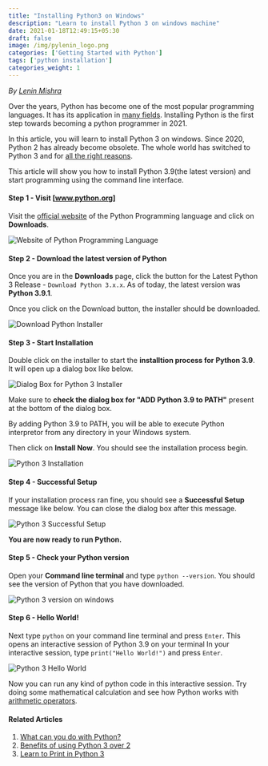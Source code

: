```yaml
---
title: "Installing Python3 on Windows"
description: "Learn to install Python 3 on windows machine"
date: 2021-01-18T12:49:15+05:30
draft: false
image: /img/pylenin_logo.png
categories: ['Getting Started with Python']
tags: ['python installation']
categories_weight: 1
---
```

<div class="sharethis-inline-follow-buttons"></div>

*By [Lenin Mishra](https://www.pylenin.com/authors/#lenin-mishra)*

Over the years, Python has become one of the most popular programming languages. It has its application in [many fields](https://www.pylenin.com/blogs/5-reasons-to-learn-python/). Installing Python is the first step towards becoming a python programmer in 2021.

In this article, you will learn to install Python 3 on windows. Since 2020, Python 2 has already become obsolete. The whole world has switched to Python 3 and for [all the right reasons](https://www.pylenin.com/blogs/10-benefits-of-switching-to-python-3/).

This article will show you how to install Python 3.9(the latest version) and start programming using the command line interface.

#### Step 1 - Visit [www.python.org]

Visit the [official website](https://www.python.org) of the Python Programming language and click on **Downloads**.

![Website of Python Programming Language](/img/install-python/python-website.png)

#### Step 2 - Download the latest version of Python

Once you are in the **Downloads** page, click the button for the Latest Python 3 Release - `Download Python 3.x.x`. 
As of today, the latest version was **Python 3.9.1**.

Once you click on the Download button, the installer should be downloaded.

![Download Python Installer](/img/install-python/python-download-page.png)

#### Step 3 - Start Installation

Double click on the installer to start the **installtion process for Python 3.9**.
It will open up a dialog box like below.

![Dialog Box for Python 3 Installer](/img/install-python/install-python-1.png)

Make sure to **check the dialog box for "ADD Python 3.9 to PATH"** present at the bottom of the dialog box.

By adding Python 3.9 to PATH, you will be able to execute Python interpretor from any directory in your Windows system.

Then click on **Install Now**. You should see the installation process begin.

![Python 3 Installation](/img/install-python/python-install-2.png)

#### Step 4 - Successful Setup

If your installation process ran fine, you should see a **Successful Setup** message like below. You can close the dialog box after this message.

![Python 3 Successful Setup](/img/install-python/python-install-3.png)

**You are now ready to run Python.**

#### Step 5 - Check your Python version

Open your **Command line terminal** and type `python --version`.
You should see the version of Python that you have downloaded.

![Python 3 version on windows](/img/install-python/python-install-4.png)

#### Step 6 - Hello World!

Next type `python` on your command line terminal and press `Enter`. This opens an interactive session of Python 3.9 on your terminal
In your interactive session, type `print("Hello World!")` and press `Enter`.

![Python 3 Hello World](/img/install-python/python-install-5.png)

Now you can run any kind of python code in this interactive session. Try doing some mathematical calculation and see how Python works with [arithmetic operators](https://www.pylenin.com/blogs/python-arithmetic-operators/).

#### Related Articles

1. [What can you do with Python?](https://www.pylenin.com/blogs/5-reasons-to-learn-python/)
2. [Benefits of using Python 3 over 2](https://www.pylenin.com/blogs/10-benefits-of-switching-to-python-3/)
3. [Learn to Print in Python 3](https://www.pylenin.com/blogs/python-print/)
